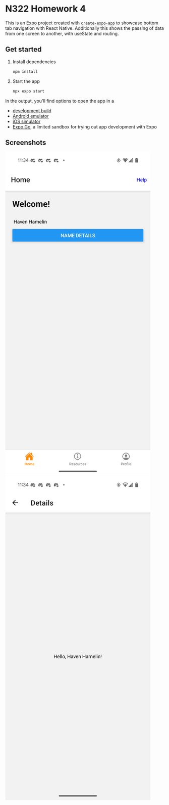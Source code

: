 # N322 Homework 4

This is an [Expo](https://expo.dev) project created with [`create-expo-app`](https://www.npmjs.com/package/create-expo-app) to showcase bottom tab navigation with React Native. Additionally this shows the passing of data from one screen to another, with useState and routing.

## Get started

1. Install dependencies

   ```bash
   npm install
   ```

2. Start the app

   ```bash
   npx expo start
   ```

In the output, you'll find options to open the app in a

- [development build](https://docs.expo.dev/develop/development-builds/introduction/)
- [Android emulator](https://docs.expo.dev/workflow/android-studio-emulator/)
- [iOS simulator](https://docs.expo.dev/workflow/ios-simulator/)
- [Expo Go](https://expo.dev/go), a limited sandbox for trying out app development with Expo

## Screenshots

![](screenshots/Screenshot_20250924-113435.png)
![](screenshots/Screenshot_20250924-113447.png)
